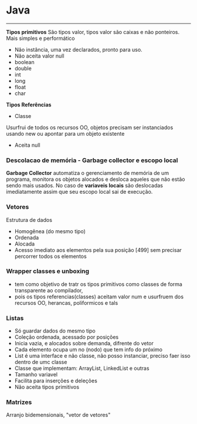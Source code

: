 # Java

****
**Tipos primitivos**
São tipos valor, tipos valor são caixas e não ponteiros.
Mais simples e performático
- Não instância, uma vez declarados, pronto para uso.
- Não aceita valor null
- boolean
- double
- int
- long
- float
- char

**Tipos Referências**
- Classe

Usurfrui de todos os recursos OO, objetos precisam ser instanciados usando new ou 
apontar para um objeto existente
- Aceita null

### Descolacao de memória - Garbage collector e escopo local
**Garbage Collector** automatiza o gerenciamento de memória de um programa, monitora os objetos alocados
e desloca aqueles que não estão sendo mais usados.
No caso de **variaveis locais** são deslocadas imediatamente assim que seu escopo local sai de execução.

### Vetores
Estrutura de dados
- Homogênea (do mesmo tipo)
- Ordenada
- Alocada
- Acesso imediato aos elementos pela sua posição [499] sem precisar percorrer todos os elementos

### Wrapper classes e unboxing
- tem como objetivo de tratr os tipos primitivos como classes de forma transparente ao compilador,
- pois os tipos referencias(classes) aceitam valor num e usurfruem dos recursos OO, herancas, poliformicos e tals

### Listas
- Só guardar dados do mesmo tipo
- Coleção ordenada, acessado por posições
- Inicia vazia, e alocados sobre demanda, difrente do vetor
- Cada elemento ocupa um no (nodo) que tem info do próximo
- List é uma interface e não classe, não posso instanciar, preciso faer isso dentro de umc classe
- Classe que implementam: ArrayList, LinkedList e outras
- Tamanho variavel
- Facilita para inserções e deleções
- Não aceita tipos primitivos

### Matrizes
 Arranjo bidemensionais, "vetor de vetores"